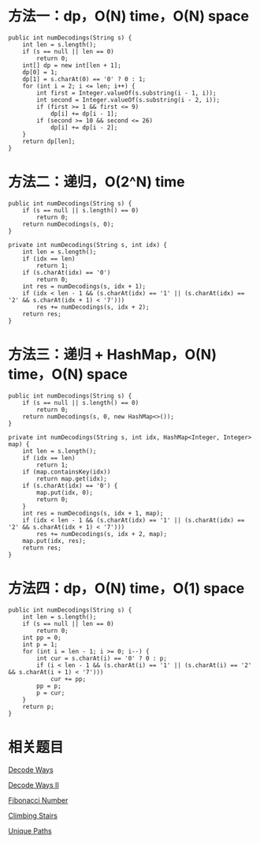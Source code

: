 # 方法一：dp，O(N) time，O(N) space

    public int numDecodings(String s) {
        int len = s.length();
        if (s == null || len == 0)
            return 0;
        int[] dp = new int[len + 1];
        dp[0] = 1;
        dp[1] = s.charAt(0) == '0' ? 0 : 1;
        for (int i = 2; i <= len; i++) {
            int first = Integer.valueOf(s.substring(i - 1, i));
            int second = Integer.valueOf(s.substring(i - 2, i));
            if (first >= 1 && first <= 9)
                dp[i] += dp[i - 1];
            if (second >= 10 && second <= 26)
                dp[i] += dp[i - 2];
        }
        return dp[len];
    }

# 方法二：递归，O(2^N) time

    public int numDecodings(String s) {
        if (s == null || s.length() == 0)
            return 0;
        return numDecodings(s, 0);
    }

    private int numDecodings(String s, int idx) {
        int len = s.length();
        if (idx == len)
            return 1;
        if (s.charAt(idx) == '0')
            return 0;
        int res = numDecodings(s, idx + 1);
        if (idx < len - 1 && (s.charAt(idx) == '1' || (s.charAt(idx) == '2' && s.charAt(idx + 1) < '7')))
            res += numDecodings(s, idx + 2);
        return res;
    }

# 方法三：递归 + HashMap，O(N) time，O(N) space

    public int numDecodings(String s) {
        if (s == null || s.length() == 0)
            return 0;
        return numDecodings(s, 0, new HashMap<>());
    }

    private int numDecodings(String s, int idx, HashMap<Integer, Integer> map) {
        int len = s.length();
        if (idx == len)
            return 1;
        if (map.containsKey(idx))
            return map.get(idx);
        if (s.charAt(idx) == '0') {
            map.put(idx, 0);
            return 0;
        }
        int res = numDecodings(s, idx + 1, map);
        if (idx < len - 1 && (s.charAt(idx) == '1' || (s.charAt(idx) == '2' && s.charAt(idx + 1) < '7')))
            res += numDecodings(s, idx + 2, map);
        map.put(idx, res);
        return res;
    }

# 方法四：dp，O(N) time，O(1) space

    public int numDecodings(String s) {
        int len = s.length();
        if (s == null || len == 0)
            return 0;
        int pp = 0;
        int p = 1;
        for (int i = len - 1; i >= 0; i--) {
            int cur = s.charAt(i) == '0' ? 0 : p;
            if (i < len - 1 && (s.charAt(i) == '1' || (s.charAt(i) == '2' && s.charAt(i + 1) < '7')))
                cur += pp;
            pp = p;
            p = cur;
        }
        return p;
    }

# 相关题目

[Decode Ways](https://leetcode.com/problems/decode-ways/)

[Decode Ways II](https://leetcode.com/problems/decode-ways-ii/)

[Fibonacci Number](https://leetcode.com/problems/fibonacci-number/)

[Climbing Stairs](https://leetcode.com/problems/climbing-stairs/)

[Unique Paths](https://leetcode.com/problems/unique-paths/)
